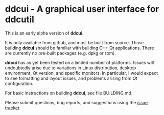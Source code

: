 # ddcui - A graphical user interface for ddcutil

This is an early alpha version of **ddcui**.  

It is only available from github, and must be built from source.
Those building **ddcui** should be familiar with building C++ Qt applications.
There are currently no pre-built packages (e.g. dpkg or rpm). 

**ddcui** has as yet been tested on a limited number of platforms.  Issues will undoubtedly arise 
due to variations in Linux distribution, desktop environment, Qt version, and specific monitors.
In particular, I would expect to see formatting and layout issues, and problems arising from Qt 
configuration.

For basic instructions on building **ddcui**, see file BUILDING.md. 

Please submit questions, bug reports, and suggestions using the 
[issue tracker](https://github.com/rockowitz/ddcui/issues).